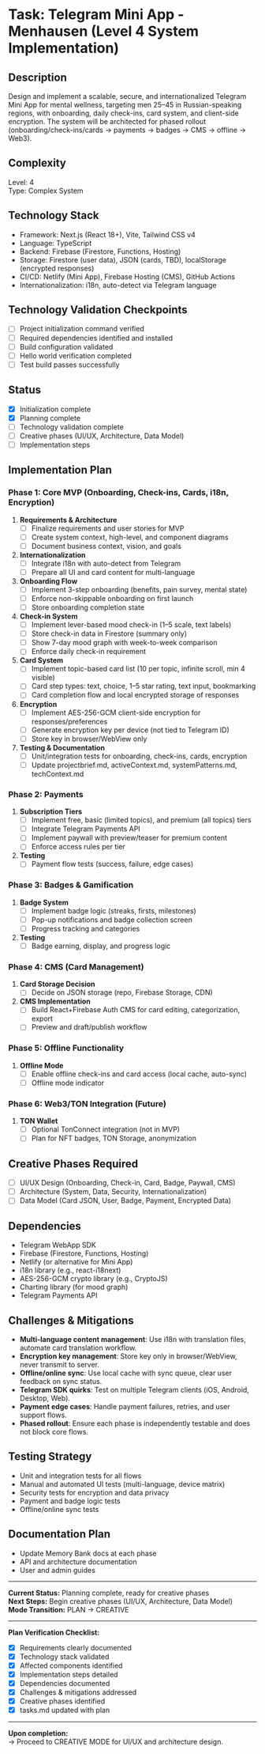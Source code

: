 # Task: Telegram Mini App - Menhausen (Level 4 System Implementation)

## Description
Design and implement a scalable, secure, and internationalized Telegram Mini App for mental wellness, targeting men 25–45 in Russian-speaking regions, with onboarding, daily check-ins, card system, and client-side encryption. The system will be architected for phased rollout (onboarding/check-ins/cards → payments → badges → CMS → offline → Web3).

## Complexity
Level: 4  
Type: Complex System

## Technology Stack
- Framework: Next.js (React 18+), Vite, Tailwind CSS v4
- Language: TypeScript
- Backend: Firebase (Firestore, Functions, Hosting)
- Storage: Firestore (user data), JSON (cards, TBD), localStorage (encrypted responses)
- CI/CD: Netlify (Mini App), Firebase Hosting (CMS), GitHub Actions
- Internationalization: i18n, auto-detect via Telegram language

## Technology Validation Checkpoints
- [ ] Project initialization command verified
- [ ] Required dependencies identified and installed
- [ ] Build configuration validated
- [ ] Hello world verification completed
- [ ] Test build passes successfully

## Status
- [x] Initialization complete
- [x] Planning complete
- [ ] Technology validation complete
- [ ] Creative phases (UI/UX, Architecture, Data Model)
- [ ] Implementation steps

## Implementation Plan

### Phase 1: Core MVP (Onboarding, Check-ins, Cards, i18n, Encryption)
1. **Requirements & Architecture**
   - [ ] Finalize requirements and user stories for MVP
   - [ ] Create system context, high-level, and component diagrams
   - [ ] Document business context, vision, and goals
2. **Internationalization**
   - [ ] Integrate i18n with auto-detect from Telegram
   - [ ] Prepare all UI and card content for multi-language
3. **Onboarding Flow**
   - [ ] Implement 3-step onboarding (benefits, pain survey, mental state)
   - [ ] Enforce non-skippable onboarding on first launch
   - [ ] Store onboarding completion state
4. **Check-in System**
   - [ ] Implement lever-based mood check-in (1–5 scale, text labels)
   - [ ] Store check-in data in Firestore (summary only)
   - [ ] Show 7-day mood graph with week-to-week comparison
   - [ ] Enforce daily check-in requirement
5. **Card System**
   - [ ] Implement topic-based card list (10 per topic, infinite scroll, min 4 visible)
   - [ ] Card step types: text, choice, 1–5 star rating, text input, bookmarking
   - [ ] Card completion flow and local encrypted storage of responses
6. **Encryption**
   - [ ] Implement AES-256-GCM client-side encryption for responses/preferences
   - [ ] Generate encryption key per device (not tied to Telegram ID)
   - [ ] Store key in browser/WebView only
7. **Testing & Documentation**
   - [ ] Unit/integration tests for onboarding, check-ins, cards, encryption
   - [ ] Update projectbrief.md, activeContext.md, systemPatterns.md, techContext.md

### Phase 2: Payments
1. **Subscription Tiers**
   - [ ] Implement free, basic (limited topics), and premium (all topics) tiers
   - [ ] Integrate Telegram Payments API
   - [ ] Implement paywall with preview/teaser for premium content
   - [ ] Enforce access rules per tier
2. **Testing**
   - [ ] Payment flow tests (success, failure, edge cases)

### Phase 3: Badges & Gamification
1. **Badge System**
   - [ ] Implement badge logic (streaks, firsts, milestones)
   - [ ] Pop-up notifications and badge collection screen
   - [ ] Progress tracking and categories
2. **Testing**
   - [ ] Badge earning, display, and progress logic

### Phase 4: CMS (Card Management)
1. **Card Storage Decision**
   - [ ] Decide on JSON storage (repo, Firebase Storage, CDN)
2. **CMS Implementation**
   - [ ] Build React+Firebase Auth CMS for card editing, categorization, export
   - [ ] Preview and draft/publish workflow

### Phase 5: Offline Functionality
1. **Offline Mode**
   - [ ] Enable offline check-ins and card access (local cache, auto-sync)
   - [ ] Offline mode indicator

### Phase 6: Web3/TON Integration (Future)
1. **TON Wallet**
   - [ ] Optional TonConnect integration (not in MVP)
   - [ ] Plan for NFT badges, TON Storage, anonymization

## Creative Phases Required
- [ ] UI/UX Design (Onboarding, Check-in, Card, Badge, Paywall, CMS)
- [ ] Architecture (System, Data, Security, Internationalization)
- [ ] Data Model (Card JSON, User, Badge, Payment, Encrypted Data)

## Dependencies
- Telegram WebApp SDK
- Firebase (Firestore, Functions, Hosting)
- Netlify (or alternative for Mini App)
- i18n library (e.g., react-i18next)
- AES-256-GCM crypto library (e.g., CryptoJS)
- Charting library (for mood graph)
- Telegram Payments API

## Challenges & Mitigations
- **Multi-language content management**: Use i18n with translation files, automate card translation workflow.
- **Encryption key management**: Store key only in browser/WebView, never transmit to server.
- **Offline/online sync**: Use local cache with sync queue, clear user feedback on sync status.
- **Telegram SDK quirks**: Test on multiple Telegram clients (iOS, Android, Desktop, Web).
- **Payment edge cases**: Handle payment failures, retries, and user support flows.
- **Phased rollout**: Ensure each phase is independently testable and does not block core flows.

## Testing Strategy
- Unit and integration tests for all flows
- Manual and automated UI tests (multi-language, device matrix)
- Security tests for encryption and data privacy
- Payment and badge logic tests
- Offline/online sync tests

## Documentation Plan
- Update Memory Bank docs at each phase
- API and architecture documentation
- User and admin guides

---

**Current Status:** Planning complete, ready for creative phases  
**Next Steps:** Begin creative phases (UI/UX, Architecture, Data Model)  
**Mode Transition:** PLAN → CREATIVE

---

**Plan Verification Checklist:**  
- [x] Requirements clearly documented  
- [x] Technology stack validated  
- [x] Affected components identified  
- [x] Implementation steps detailed  
- [x] Dependencies documented  
- [x] Challenges & mitigations addressed  
- [x] Creative phases identified  
- [x] tasks.md updated with plan  

---

**Upon completion:**  
→ Proceed to CREATIVE MODE for UI/UX and architecture design.

